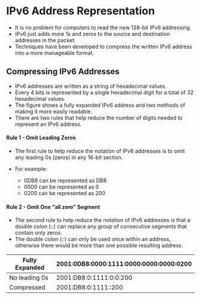 # IPv6 Address Representation

- It is no problem for computers to read the new 128-bit IPv6 addressing.
- IPv6 just adds more 1s and zeros to the source and destination addresses in the packet.
- Techniques have been developed to compress the written IPv6 address into a more manageable format.

## Compressing IPv6 Addresses

- IPv6 addresses are written as a string of hexadecimal values. 
- Every 4 bits is represented by a single hexadecimal digit for a total of 32 hexadecimal values. 
- The figure shows a fully expanded IPv6 address and two methods of making it more easily readable. 
- There are two rules that help reduce the number of digits needed to represent an IPv6 address.

#### **Rule 1 - Omit Leading Zeros**

- The first rule to help reduce the notation of IPv6 addresses is to omit any leading 0s (zeros) in any 16-bit section. 
- For example:

  - 0DB8 can be represented as DB8
  - 0000 can be represented as 0
  - 0200 can be represented as 200
  
#### **Rule 2 - Omit One “all zero” Segment**

- The second rule to help reduce the notation of IPv6 addresses is that a double colon (::) can replace any group of consecutive segments that contain only zeros. 
- The double colon (::) can only be used once within an address, otherwise there would be more than one possible resulting address.

| **Fully Expanded** | **2001:0DB8:0000:1111:0000:0000:0000:0200** |
| --- | --- |
| No leading 0s | 2001:DB8:0:1111:0:0:200 |
| Compressed | 2001:DB8:0:1111::200 |
